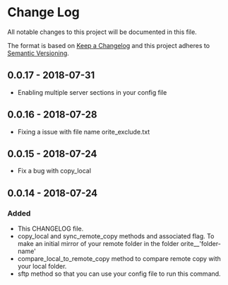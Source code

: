# Change Log
All notable changes to this project will be documented in this file.

The format is based on [Keep a Changelog](http://keepachangelog.com/)
and this project adheres to [Semantic Versioning](http://semver.org/).

## 0.0.17 - 2018-07-31
- Enabling multiple server sections in your config file

## 0.0.16 - 2018-07-28
- Fixing a issue with file name orite_exclude.txt

## 0.0.15 - 2018-07-24
- Fix a bug with copy_local

## 0.0.14 - 2018-07-24
### Added
- This CHANGELOG file.
- copy_local and sync_remote_copy methods and associated flag. To make an initial mirror of your remote folder in the folder orite__'folder-name'
- compare_local_to_remote_copy method to compare remote copy with your local folder.
- sftp method so that you can use your config file to run this command.